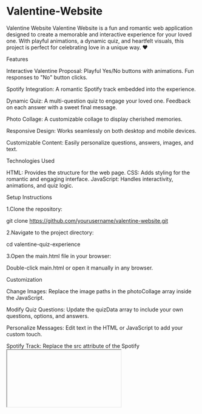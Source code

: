 # Valentine-Website
Valentine Website
Valentine Website is a fun and romantic web application designed to create a memorable and interactive experience for your loved one. With playful animations, a dynamic quiz, and heartfelt visuals, this project is perfect for celebrating love in a unique way. ❤️


Features

Interactive Valentine Proposal:
  Playful Yes/No buttons with animations.
  Fun responses to "No" button clicks.

Spotify Integration:
  A romantic Spotify track embedded into the experience.

Dynamic Quiz:
  A multi-question quiz to engage your loved one.
  Feedback on each answer with a sweet final message.

Photo Collage:
  A customizable collage to display cherished memories.

Responsive Design:
  Works seamlessly on both desktop and mobile devices.

Customizable Content:
  Easily personalize questions, answers, images, and text.


Technologies Used

HTML: Provides the structure for the web page.
CSS: Adds styling for the romantic and engaging interface.
JavaScript: Handles interactivity, animations, and quiz logic.


Setup Instructions

1.Clone the repository:

git clone https://github.com/yourusername/valentine-website.git

2.Navigate to the project directory:

cd valentine-quiz-experience

3.Open the main.html file in your browser:

Double-click main.html or open it manually in any browser.


Customization

Change Images:
  Replace the image paths in the photoCollage array inside the JavaScript.

Modify Quiz Questions:
  Update the quizData array to include your own questions, options, and answers.

Personalize Messages:
  Edit text in the HTML or JavaScript to add your custom touch.

Spotify Track:
  Replace the src attribute of the Spotify <iframe> with a link to your preferred song.

Folder Structure
valentine-website/
├── main.html        # Main HTML file
├── images/          # Folder for images (replace with your own)
└── README.md        # Project description

Credits
Created with ❤️ by TWYGZI.


License
This project is licensed under the MIT License. Feel free to use, modify, and share this project, but please give credit to the original creator.


